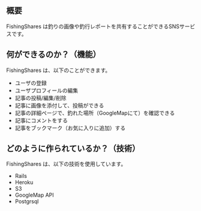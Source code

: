 ## 概要

FishingShares は釣りの画像や釣行レポートを共有することができるSNSサービスです。

## 何ができるのか？（機能）
FishingShares は、以下のことができます。

- ユーザの登録
- ユーザプロフィールの編集
- 記事の投稿/編集/削除
- 記事に画像を添付して、投稿ができる
- 記事の詳細ページで、釣れた場所（GoogleMapにて）を確認できる
- 記事にコメントをする
- 記事をブックマーク（お気に入りに追加）する

## どのように作られているか？（技術）
FishingShares は、以下の技術を使用しています。

- Rails
- Heroku
- S3
- GoogleMap API
- Postgrsql
